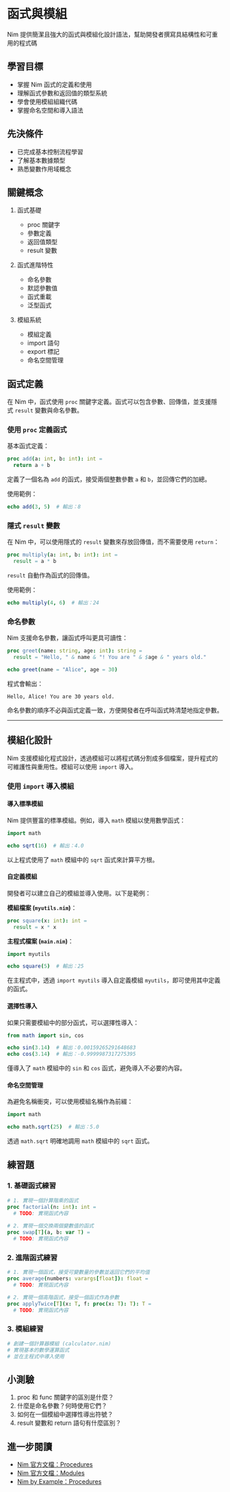 # 函式與模組

Nim 提供簡潔且強大的函式與模組化設計語法，幫助開發者撰寫具結構性和可重用的程式碼

## 學習目標
- 掌握 Nim 函式的定義和使用
- 理解函式參數和返回值的類型系統
- 學會使用模組組織代碼
- 掌握命名空間和導入語法

## 先決條件
- 已完成基本控制流程學習
- 了解基本數據類型
- 熟悉變數作用域概念

## 關鍵概念
1. 函式基礎
   - proc 關鍵字
   - 參數定義
   - 返回值類型
   - result 變數
   
2. 函式進階特性
   - 命名參數
   - 默認參數值
   - 函式重載
   - 泛型函式

3. 模組系統
   - 模組定義
   - import 語句
   - export 標記
   - 命名空間管理

## 函式定義

在 Nim 中，函式使用 `proc` 關鍵字定義。函式可以包含參數、回傳值，並支援隱式 `result` 變數與命名參數。

### 使用 `proc` 定義函式

基本函式定義：

```nim
proc add(a: int, b: int): int =
  return a + b
```

定義了一個名為 `add` 的函式，接受兩個整數參數 `a` 和 `b`，並回傳它們的加總。

使用範例：

```nim
echo add(3, 5)  # 輸出：8
```

### 隱式 `result` 變數

在 Nim 中，可以使用隱式的 `result` 變數來存放回傳值，而不需要使用 `return`：

```nim
proc multiply(a: int, b: int): int =
  result = a * b
```

`result` 自動作為函式的回傳值。

使用範例：

```nim
echo multiply(4, 6)  # 輸出：24
```

### 命名參數

Nim 支援命名參數，讓函式呼叫更具可讀性：

```nim
proc greet(name: string, age: int): string =
  result = "Hello, " & name & "! You are " & $age & " years old."

echo greet(name = "Alice", age = 30)
```

程式會輸出：

```
Hello, Alice! You are 30 years old.
```

命名參數的順序不必與函式定義一致，方便開發者在呼叫函式時清楚地指定參數。

---

## 模組化設計

Nim 支援模組化程式設計，透過模組可以將程式碼分割成多個檔案，提升程式的可維護性與重用性。模組可以使用 `import` 導入。

### 使用 `import` 導入模組

#### 導入標準模組

Nim 提供豐富的標準模組。例如，導入 `math` 模組以使用數學函式：

```nim
import math

echo sqrt(16)  # 輸出：4.0
```

以上程式使用了 `math` 模組中的 `sqrt` 函式來計算平方根。

#### 自定義模組

開發者可以建立自己的模組並導入使用。以下是範例：

**模組檔案 (`myutils.nim`)**：

```nim
proc square(x: int): int =
  result = x * x
```

**主程式檔案 (`main.nim`)**：

```nim
import myutils

echo square(5)  # 輸出：25
```

在主程式中，透過 `import myutils` 導入自定義模組 `myutils`，即可使用其中定義的函式。

#### 選擇性導入

如果只需要模組中的部分函式，可以選擇性導入：

```nim
from math import sin, cos

echo sin(3.14)  # 輸出：0.00159265291648683
echo cos(3.14)  # 輸出：-0.9999987317275395
```

僅導入了 `math` 模組中的 `sin` 和 `cos` 函式，避免導入不必要的內容。

#### 命名空間管理

為避免名稱衝突，可以使用模組名稱作為前綴：

```nim
import math

echo math.sqrt(25)  # 輸出：5.0
```

透過 `math.sqrt` 明確地調用 `math` 模組中的 `sqrt` 函式。

## 練習題

### 1. 基礎函式練習
```nim
# 1. 實現一個計算階乘的函式
proc factorial(n: int): int =
  # TODO: 實現函式內容
  
# 2. 實現一個交換兩個變數值的函式
proc swap[T](a, b: var T) =
  # TODO: 實現函式內容
```

### 2. 進階函式練習
```nim
# 1. 實現一個函式，接受可變數量的參數並返回它們的平均值
proc average(numbers: varargs[float]): float =
  # TODO: 實現函式內容

# 2. 實現一個高階函式，接受一個函式作為參數
proc applyTwice[T](x: T, f: proc(x: T): T): T =
  # TODO: 實現函式內容
```

### 3. 模組練習
```nim
# 創建一個計算器模組 (calculator.nim)
# 實現基本的數學運算函式
# 並在主程式中導入使用
```

## 小測驗
1. proc 和 func 關鍵字的區別是什麼？
2. 什麼是命名參數？何時使用它們？
3. 如何在一個模組中選擇性導出符號？
4. result 變數和 return 語句有什麼區別？

## 進一步閱讀
- [Nim 官方文檔：Procedures](https://nim-lang.org/docs/manual.html#procedures)
- [Nim 官方文檔：Modules](https://nim-lang.org/docs/manual.html#modules)
- [Nim by Example：Procedures](https://nim-by-example.github.io/procedures/)
